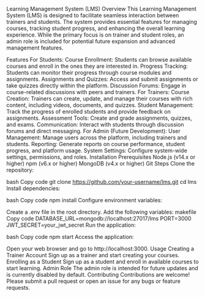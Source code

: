 Learning Management System (LMS)
Overview
This Learning Management System (LMS) is designed to facilitate seamless interaction between trainers and students. The system provides essential features for managing courses, tracking student progress, and enhancing the overall learning experience. While the primary focus is on trainer and student roles, an admin role is included for potential future expansion and advanced management features.

Features
For Students:
Course Enrollment: Students can browse available courses and enroll in the ones they are interested in.
Progress Tracking: Students can monitor their progress through course modules and assignments.
Assignments and Quizzes: Access and submit assignments or take quizzes directly within the platform.
Discussion Forums: Engage in course-related discussions with peers and trainers.
For Trainers:
Course Creation: Trainers can create, update, and manage their courses with rich content, including videos, documents, and quizzes.
Student Management: Track the progress of enrolled students and provide feedback on assignments.
Assessment Tools: Create and grade assignments, quizzes, and exams.
Communication: Interact with students through discussion forums and direct messaging.
For Admin (Future Development):
User Management: Manage users across the platform, including trainers and students.
Reporting: Generate reports on course performance, student progress, and platform usage.
System Settings: Configure system-wide settings, permissions, and roles.
Installation
Prerequisites
Node.js (v14.x or higher)
npm (v6.x or higher)
MongoDB (v4.x or higher)
Git
Steps
Clone the repository:

bash
Copy code
git clone https://github.com/your-username/lms.git
cd lms
Install dependencies:

bash
Copy code
npm install
Configure environment variables:

Create a .env file in the root directory.
Add the following variables:
makefile
Copy code
DATABASE_URL=mongodb://localhost:27017/lms
PORT=3000
JWT_SECRET=your_jwt_secret
Run the application:

bash
Copy code
npm start
Access the application:

Open your web browser and go to http://localhost:3000.
Usage
Creating a Trainer Account
Sign up as a trainer and start creating your courses.
Enrolling as a Student
Sign up as a student and enroll in available courses to start learning.
Admin Role
The admin role is intended for future updates and is currently disabled by default.
Contributing
Contributions are welcome! Please submit a pull request or open an issue for any bugs or feature requests.
